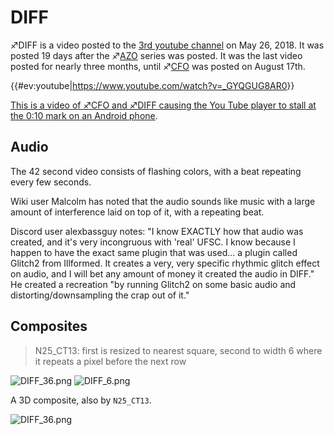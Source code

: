 # DIFF

♐DIFF is a video posted to the [3rd youtube channel](3rd_youtube_channel "wikilink") on May 26, 2018. It was posted
19 days after the ♐[AZO](AZO "wikilink") series was posted. It was the
last video posted for nearly three months, until ♐[CFO](CFO "wikilink")
was posted on August 17th.

{{\#ev:youtube|<https://www.youtube.com/watch?v=_GYQGUG8AR0>}}

[This is a video of ♐CFO and ♐DIFF causing the You Tube player to stall at the 0:10 mark on an Android phone](https://www.youtube.com/watch?v=jka_w-QgG00).

## Audio

The 42 second video consists of flashing colors, with a beat repeating
every few seconds.

Wiki user Malcolm has noted that the audio sounds like music with a
large amount of interference laid on top of it, with a repeating beat.

Discord user alexbassguy notes: "I know EXACTLY how that audio was
created, and it's very incongruous with 'real' UFSC. I know because I
happen to have the exact same plugin that was used... a plugin called
Glitch2 from Illformed. It creates a very, very specific rhythmic glitch
effect on audio, and I will bet any amount of money it created the audio
in DIFF." He created a recreation "by running Glitch2 on some basic
audio and distorting/downsampling the crap out of it."

## Composites

> N25_CT13: first is resized to nearest square, second to width 6 where it repeats a pixel before the next row

![DIFF_36.png](DIFF_36.png)
![DIFF_6.png](DIFF_6.png)

A 3D composite, also by `N25_CT13`.

![DIFF_36.png](DIFF_3D.png)

